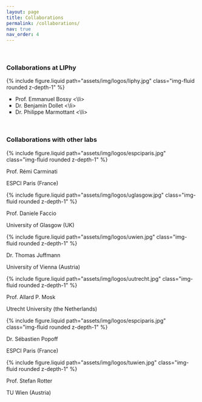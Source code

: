 ```yaml
---
layout: page
title: Collaborations
permalink: /collaborations/
nav: true
nav_order: 4
---
```


<br>

<h3>Collaborations at LIPhy</h3>

<div class="row justify-content-sm-center">
    <div class="col-sm-4 mt-3 mt-md-0">
        {% include figure.liquid path="assets/img/logos/liphy.jpg" class="img-fluid rounded z-depth-1" %}
    </div>
    <div class="col-sm-8 mt-3 mt-md-0">
<ul style="list-style-type:square">
<li> Prof. Emmanuel Bossy <\li>
<li> Dr. Benjamin Dollet <\li>
<li> Dr. Philippe Marmottant <\li>
</ul>
    </div>
</div>

<br>

<h3>Collaborations with other labs</h3>

<div class="row justify-content-sm-center">
    <div class="col-sm-2 mt-3 mt-md-0">
        {% include figure.liquid path="assets/img/logos/espciparis.jpg" class="img-fluid rounded z-depth-1" %}
    </div>
    <div class="col-sm-10 mt-3 mt-md-0">
<p> 
Prof. Rémi Carminati
</p>
<p> 
ESPCI Paris (France)
</p>
    </div>
</div>

<div class="row justify-content-sm-center">
    <div class="col-sm-2 mt-3 mt-md-0">
        {% include figure.liquid path="assets/img/logos/uglasgow.jpg" class="img-fluid rounded z-depth-1" %}
    </div>
    <div class="col-sm-10 mt-3 mt-md-0">
<p> 
Prof. Daniele Faccio
</p>
<p> 
University of Glasgow (UK)
</p>
    </div>
</div>

<div class="row justify-content-sm-center">
    <div class="col-sm-2 mt-3 mt-md-0">
        {% include figure.liquid path="assets/img/logos/uwien.jpg" class="img-fluid rounded z-depth-1" %}
    </div>
    <div class="col-sm-10 mt-3 mt-md-0">
<p> 
Dr. Thomas Juffmann
</p>
<p> 
University of Vienna (Austria)
</p>
    </div>
</div>

<div class="row justify-content-sm-center">
    <div class="col-sm-2 mt-3 mt-md-0">
        {% include figure.liquid path="assets/img/logos/uutrecht.jpg" class="img-fluid rounded z-depth-1" %}
    </div>
    <div class="col-sm-10 mt-3 mt-md-0">
<p> 
Prof. Allard P. Mosk
</p>
<p> 
Utrecht University (the Netherlands)
</p>
    </div>
</div>

<div class="row justify-content-sm-center">
    <div class="col-sm-2 mt-3 mt-md-0">
        {% include figure.liquid path="assets/img/logos/espciparis.jpg" class="img-fluid rounded z-depth-1" %}
    </div>
    <div class="col-sm-10 mt-3 mt-md-0">
<p> 
Dr. Sébastien Popoff
</p>
<p> 
ESPCI Paris (France)
</p>
    </div>
</div>

<div class="row justify-content-sm-center">
    <div class="col-sm-2 mt-3 mt-md-0">
        {% include figure.liquid path="assets/img/logos/tuwien.jpg" class="img-fluid rounded z-depth-1" %}
    </div>
    <div class="col-sm-10 mt-3 mt-md-0">
<p> 
Prof. Stefan Rotter
</p>
<p> 
TU Wien (Austria)
</p>
    </div>
</div>
